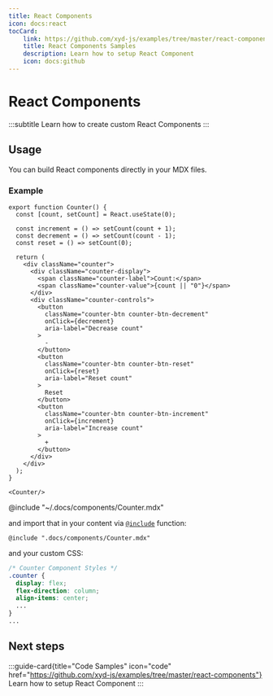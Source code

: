 ```yaml
---
title: React Components
icon: docs:react
tocCard: 
    link: https://github.com/xyd-js/examples/tree/master/react-components
    title: React Components Samples
    description: Learn how to setup React Component
    icon: docs:github
---
```


# React Components 
:::subtitle
Learn how to create custom React Components
:::

## Usage
You can build React components directly in your MDX files.

### Example

```mdx .docs/components/Counter.tsx [descHead="Important" desc="to use React API you need to explicite call <code>React</code> e.g <code>React.useState</code>"]
export function Counter() {
  const [count, setCount] = React.useState(0);

  const increment = () => setCount(count + 1);
  const decrement = () => setCount(count - 1);
  const reset = () => setCount(0);

  return (
    <div className="counter">
      <div className="counter-display">
        <span className="counter-label">Count:</span>
        <span className="counter-value">{count || "0"}</span>
      </div>
      <div className="counter-controls">
        <button 
          className="counter-btn counter-btn-decrement" 
          onClick={decrement}
          aria-label="Decrease count"
        >
          -
        </button>
        <button 
          className="counter-btn counter-btn-reset" 
          onClick={reset}
          aria-label="Reset count"
        >
          Reset
        </button>
        <button 
          className="counter-btn counter-btn-increment" 
          onClick={increment}
          aria-label="Increase count"
        >
          +
        </button>
      </div>
    </div>
  );
}

<Counter/>
```

@include "~/.docs/components/Counter.mdx"

and import that in your content via [`@include`](/docs/reference/functions/include) function:
```
@include ".docs/components/Counter.mdx"
```

and your custom CSS:
```css .docs/theme/index.css
/* Counter Component Styles */
.counter {
  display: flex;
  flex-direction: column;
  align-items: center;
  ...
}
...
```

## Next steps

:::guide-card{title="Code Samples" icon="code" href="https://github.com/xyd-js/examples/tree/master/react-components"}
Learn how to setup React Component
:::